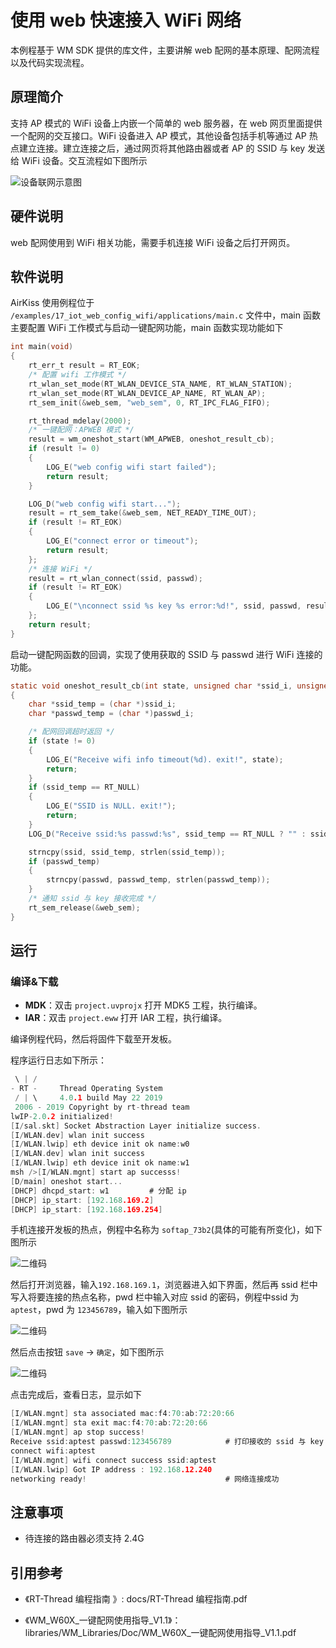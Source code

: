 # 使用 web 快速接入 WiFi 网络

本例程基于 WM SDK 提供的库文件，主要讲解 web 配网的基本原理、配网流程以及代码实现流程。

## 原理简介

支持 AP 模式的 WiFi 设备上内嵌一个简单的 web 服务器，在 web 网页里面提供一个配网的交互接口。WiFi 设备进入 AP 模式，其他设备包括手机等通过 AP 热点建立连接。建立连接之后，通过网页将其他路由器或者 AP 的 SSID 与  key 发送给 WiFi 设备。交互流程如下图所示

![设备联网示意图](../../docs/figures/17_iot_web_config_wifi/exchange.png)

## 硬件说明

web 配网使用到 WiFi 相关功能，需要手机连接 WiFi 设备之后打开网页。

## 软件说明

AirKiss 使用例程位于 `/examples/17_iot_web_config_wifi/applications/main.c` 文件中，main 函数主要配置 WiFi 工作模式与启动一键配网功能，main 函数实现功能如下

```c
int main(void)
{
    rt_err_t result = RT_EOK;
    /* 配置 wifi 工作模式 */
    rt_wlan_set_mode(RT_WLAN_DEVICE_STA_NAME, RT_WLAN_STATION);
    rt_wlan_set_mode(RT_WLAN_DEVICE_AP_NAME, RT_WLAN_AP);
    rt_sem_init(&web_sem, "web_sem", 0, RT_IPC_FLAG_FIFO);

    rt_thread_mdelay(2000);
    /* 一键配网：APWEB 模式 */
    result = wm_oneshot_start(WM_APWEB, oneshot_result_cb);
    if (result != 0)
    {
        LOG_E("web config wifi start failed");
        return result;
    }

    LOG_D("web config wifi start...");
    result = rt_sem_take(&web_sem, NET_READY_TIME_OUT);
    if (result != RT_EOK)
    {
        LOG_E("connect error or timeout");
        return result;
    };
    /* 连接 WiFi */
    result = rt_wlan_connect(ssid, passwd);
    if (result != RT_EOK)
    {
        LOG_E("\nconnect ssid %s key %s error:%d!", ssid, passwd, result);
    };
    return result;
}
```

启动一键配网函数的回调，实现了使用获取的 SSID 与 passwd 进行 WiFi 连接的功能。

```c
static void oneshot_result_cb(int state, unsigned char *ssid_i, unsigned char *passwd_i)
{
    char *ssid_temp = (char *)ssid_i;
    char *passwd_temp = (char *)passwd_i;

    /* 配网回调超时返回 */
    if (state != 0)
    {
        LOG_E("Receive wifi info timeout(%d). exit!", state);
        return;
    }
    if (ssid_temp == RT_NULL)
    {
        LOG_E("SSID is NULL. exit!");
        return;
    }
    LOG_D("Receive ssid:%s passwd:%s", ssid_temp == RT_NULL ? "" : ssid_temp, passwd_temp == RT_NULL ? "" : passwd_temp);

    strncpy(ssid, ssid_temp, strlen(ssid_temp));
    if (passwd_temp)
    {
        strncpy(passwd, passwd_temp, strlen(passwd_temp));
    }
    /* 通知 ssid 与 key 接收完成 */
    rt_sem_release(&web_sem);
}
```

## 运行

### 编译&下载

- **MDK**：双击 `project.uvprojx` 打开 MDK5 工程，执行编译。
- **IAR**：双击 `project.eww` 打开 IAR 工程，执行编译。

编译例程代码，然后将固件下载至开发板。

程序运行日志如下所示：

```c
 \ | /                                   
- RT -     Thread Operating System        
 / | \     4.0.1 build May 22 2019         
 2006 - 2019 Copyright by rt-thread team  
lwIP-2.0.2 initialized!                   
[I/sal.skt] Socket Abstraction Layer initialize success.
[I/WLAN.dev] wlan init success            
[I/WLAN.lwip] eth device init ok name:w0   
[I/WLAN.dev] wlan init success            
[I/WLAN.lwip] eth device init ok name:w1     
msh />[I/WLAN.mgnt] start ap successs!    
[D/main] oneshot start...               
[DHCP] dhcpd_start: w1         # 分配 ip              
[DHCP] ip_start: [192.168.169.2]         
[DHCP] ip_start: [192.168.169.254]
```
手机连接开发板的热点，例程中名称为 `softap_73b2`(具体的可能有所变化)，如下图所示

![二维码](../../docs/figures/17_iot_web_config_wifi/oneshot_wifi.png)

然后打开浏览器，输入`192.168.169.1`，浏览器进入如下界面，然后再 ssid 栏中写入将要连接的热点名称，pwd 栏中输入对应 ssid 的密码，例程中ssid 为 `aptest`，pwd 为 `123456789`，输入如下图所示

![二维码](../../docs/figures/17_iot_web_config_wifi/oneshot_ssid_key.png)

然后点击按钮 `save` -> `确定`，如下图所示

![二维码](../../docs/figures/17_iot_web_config_wifi/oneshot_ip.png)

点击完成后，查看日志，显示如下

```c
[I/WLAN.mgnt] sta associated mac:f4:70:ab:72:20:66  
[I/WLAN.mgnt] sta exit mac:f4:70:ab:72:20:66  
[I/WLAN.mgnt] ap stop success!            
Receive ssid:aptest passwd:123456789            # 打印接收的 ssid 与 key
connect wifi:aptest                      
[I/WLAN.mgnt] wifi connect success ssid:aptest  
[I/WLAN.lwip] Got IP address : 192.168.12.240  
networking ready!  								# 网络连接成功
```


## 注意事项

- 待连接的路由器必须支持 2.4G


## 引用参考

- 《RT-Thread 编程指南 》: docs/RT-Thread 编程指南.pdf

- 《WM_W60X_一键配网使用指导_V1.1》：libraries/WM_Libraries/Doc/WM_W60X_一键配网使用指导_V1.1.pdf

  


